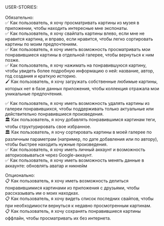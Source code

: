 USER-STORIES:  <br/> <br/>
Обязательно: <br/>
✅ Как пользователь, я хочу просматривать картины из музея в приложении, чтобы находить интересные мне экспонаты. <br/>
✅ Как пользователь, я хочу свайпать картины влево, если мне не нравится картина, и вправо, если нравится, чтобы легко сортировать картины по моим предпочтениям. <br/>
✅ Как пользователь, я хочу иметь возможность просматривать мои понравившиеся картины в отдельной галерее, чтобы вернуться к ним позже. <br/>
✅ Как пользователь, я хочу нажимать на понравившуюся картину, чтобы увидеть более подробную информацию о ней: название, автор, год создания и краткую историю.  <br/>
🖌 Как пользователь, я хочу загружать собственные любимые картины, которых нет в базе данных приложения, чтобы коллекция отражала мои уникальные предпочтения. <br/>

✅ Как пользователь, я хочу иметь возможность удалять картины из галереи понравившихся, чтобы поддерживать только актуальные или действительно понравившиеся произведения.  <br/>
🏛 Как пользователь, я хочу добавлять понравившимся картинам теги, чтобы структурировать свое избранное. <br/>
🏛 Как пользователь, я хочу сортировать картины в моей галерее по различным параметрам (например, по дате добавления или по автору), чтобы быстрее находить нужные произведения. <br/>
✅ Как пользователь, я хочу иметь личный аккаунт и возможность авторизовываться через Google-аккаунт. <br/>
✅ Как пользователь, я хочу иметь возможность менять данные в аккаунте: обновлять аватар и никнейм <br/>

Опционально: <br/>
📋 Как пользователь, я хочу иметь возможность делиться понравившимися картинами из приложения с друзьями, чтобы рассказывать им о моих находках. <br/>
📋 Как пользователь, я хочу видеть список последних свайпов, чтобы при необходимости вернуться к недавно просмотренным картинам. <br/>
📋 Как пользователь, я хочу сохранять понравившиеся картины оффлайн, чтобы просматривать их без интернета. <br/>
